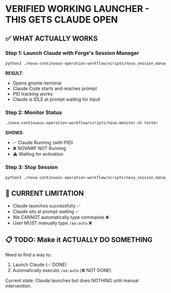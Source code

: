 # VERIFIED WORKING LAUNCHER - THIS GETS CLAUDE OPEN

## ✅ WHAT ACTUALLY WORKS

### Step 1: Launch Claude with Forge's Session Manager
```bash
python3 ./nova-continuous-operation-workflow/scripts/nova_session_manager.py launch tester < /dev/null
```

**RESULT**: 
- Opens gnome-terminal
- Claude Code starts and reaches prompt
- PID tracking works
- Claude is IDLE at prompt waiting for input

### Step 2: Monitor Status
```bash
./nova-continuous-operation-workflow/scripts/nova-monitor.sh tester
```

**SHOWS**:
- ✅ Claude Running (with PID)
- ❌ NOVAWF NOT Running
- ⚠️ Waiting for activation

### Step 3: Stop Session
```bash
python3 ./nova-continuous-operation-workflow/scripts/nova_session_manager.py stop tester
```

## 🛑 CURRENT LIMITATION
- Claude launches successfully ✅
- Claude sits at prompt waiting ✅
- We CANNOT automatically type commands ❌
- User MUST manually type `/aa:auto` ❌

## 📋 TODO: Make it ACTUALLY DO SOMETHING
Need to find a way to:
1. Launch Claude (✅ DONE)
2. Automatically execute `/aa:auto` (❌ NOT DONE)

Current state: Claude launches but does NOTHING until manual intervention.
